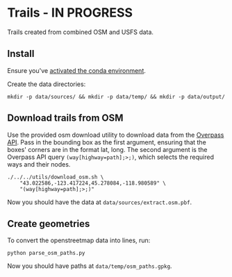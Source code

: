 # Trails - IN PROGRESS

Trails created from combined OSM and USFS data.

## Install

Ensure you've [activated the conda environment](../../README.md#building-datasets).

Create the data directories:

```
mkdir -p data/sources/ && mkdir -p data/temp/ && mkdir -p data/output/
```

## Download trails from OSM

Use the provided osm download utility to download data from the [Overpass API](https://wiki.openstreetmap.org/wiki/Overpass_API). Pass in the bounding box as the first argument, ensuring that the boxes' corners are in the format lat, long. The second argument is the Overpass API query `(way[highway=path];>;)`, which selects the required ways and their nodes.

```
./../../utils/download_osm.sh \
    "43.022586,-123.417224,45.278084,-118.980589" \
    "(way[highway=path];>;)"
```

Now you should have the data at `data/sources/extract.osm.pbf`.

## Create geometries

To convert the openstreetmap data into lines, run:

```
python parse_osm_paths.py
```

Now you should have paths at `data/temp/osm_paths.gpkg`.
